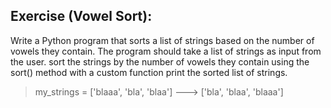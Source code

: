 ## Exercise (Vowel Sort):
Write a Python program that sorts a list of strings based on the number of vowels they contain.
The program should take a list of strings as input from the user.
sort the strings by the number of vowels they contain using the sort() method with a custom function
print the sorted list of strings.
> my_strings = ['blaaa', 'bla', 'blaa'] ---> ['bla', 'blaa', 'blaaa']